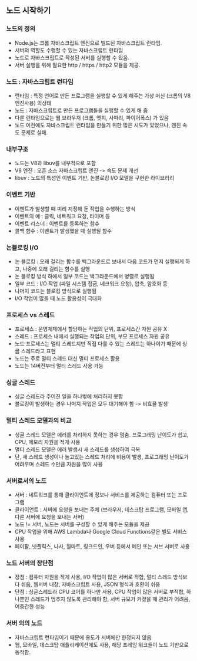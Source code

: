 ## 노드 시작하기

### 노드의 정의
 - Node.js는 크롬 자바스크립트 엔진으로 빌드된 자바스크립트 런타임.
 - 서버의 역할도 수행할 수 있는 자바스크립트 런타임
 - 노드로 자바스크립트로 작성된 서버를 실행할 수 있음.
 - 서버 실행을 위해 필요한 http / https / http2 모듈을 제공.

### 노드 : 자바스크립트 런타임
 - 런타임 : 특정 언어로 만든 프로그램을 실행할 수 있게 해주는 가상 머신 (크롬의 V8 엔진사용) 의상태
 - 노드 : 자바스크립트로 만든 프로그램들을 실행할 수 있게 해 줌
 - 다른 런타임으로는 웹 브라우저 (크롬, 엣지, 사파리, 파이어폭스) 가 있음
 - 노드 이전에도 자바스크립트 런타임을 만들기 위한 많은 시도가 있었으나, 엔진 속도 문제로 실패.

### 내부구조
 - 노드는 V8과 libuv를 내부적으로 포함
 - V8 엔진 : 오픈 소스 자바스크립트 엔진 -> 속도 문제 개선
 - libuv : 노드의 특성인 이벤트 기반, 논블로킹 I/O 모델을 구현한 라이브러리

### 이벤트 기반
 - 이벤트가 발생할 때 미리 지정해 둔 작업을 수행하는 방식
 - 이벤트의 예 : 클릭, 네트워크 요청, 타이머 등
 - 이벤트 리스너 : 이벤트를 등록하는 함수
 - 콜백 함수 : 이벤트가 발생했을 때 실행될 함수

### 논블로킹 I/O
 - 논 블로킹 : 오래 걸리는 함수를 백그라운드로 보내서 다음 코드가 먼저 실행되게 하고, 나중에 오래 걸리는 함수를 실행
 - 논 블로킹 방식 하에서 일부 코드는 백그라운드에서 병렬로 실행됨
 - 일부 코드 : I/O 작업 (파일 시스템 접금, 네크워크 요청), 압축, 암호화 등
 - 나머지 코드는 블로킹 방식으로 실행됨
 - I/O 작업이 많을 때 노드 활용성이 극대화

### 프로세스 vs 스레드
 - 프로세스 : 운영체제에서 할당하는 작업의 단위, 프로세스간 자원 공유 X
 - 스레드 : 프로세스 내에서 실행되는 작업의 단위, 부모 프로세스 자원 공유
 - 노드 프로세스는 멀티 스레드지만 직접 다룰 수 있는 스레드는 하나이기 때문에 싱글 스레드라고 표현
 - 노드는 주로 멀티 스레드 대신 멀티 프로세스 활용
 - 노드는 14버전부터 멀티 스레드 사용 가능

### 싱글 스레드
 - 싱글 스레드라 주어진 일을 하나밖에 처리하지 못함
 - 블로킹이 발생하는 경우 나머지 작업은 모두 대기해야 함 -> 비효율 발생

### 멀티 스레드 모델과의 비교
 - 싱글 스레드 모델은 에러를 처리하지 못하는 경우 멈춤. 프로그래밍 난이도가 쉽고, CPU, 메모리 자원을 적게 사용
 - 멀티 스레드 모델은 에러 발생시 새 스레드를 생성하여 극복
 - 단, 새 스레드 생성이나 놀고있는 스레드 처리에 비용이 발생, 프로그래밍 난이도가 어려우며 스레드 수만큼 자원을 많이 사용

### 서버로서의 노드
 - 서버 : 네트워크를 통해 클라이언트에 정보나 서비스를 제공하는 컴퓨터 또는 프로그램
 - 클라이언트 : 서버에 요청을 보내는 주체 (브라우저, 데스크탑 프로그램, 모바일 앱, 다른 서버에 요청을 보내는 서버)
 - 노드 != 서버, 노드는 서버를 구성할 수 있게 해주는 모듈을 제공
 - CPU 작업을 위해 AWS Lambda나 Google Cloud Functions같은 별도 서비스 사용
 - 페이팔, 넷플릭스, 나사, 월마트, 링크드인, 우버 등에서 메인 또는 서브 서버로 사용

### 노드 서버의 장단점
 - 장점 : 컴퓨터 자원을 적게 사용, I/O 작업이 많은 서버로 적합, 멀티 스레드 방식보다 쉬움, 웹서버 내장, 자바스크립트 사용, JSON 형식과 호환이 쉬움
 - 단점 : 싱글스레드라 CPU 코어를 하나만 사용, CPU 작업이 많은 서버로 부적합, 하나뿐인 스레드가 멈추지 않도록 관리해야 함, 서버 규모가 커졌을 때 관리가 어려움, 어중간한 성능

### 서버 외의 노드
 - 자바스크립트 런타임이기 때문에 용도가 서버에만 한정되지 않음
 - 웹, 모바일, 데스크탑 애플리케이션에도 사용, 해당 프레임 워크들이 노드 기반으로 동작함.
